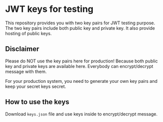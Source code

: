 # JWT keys for testing

This repository provides you with two key pairs for JWT testing purpose.
The two key pairs include both public key and private key.
It also provide hosting of public keys.


## Disclaimer

Please do NOT use the key pairs here for production!
Because both public key and private keys are available here. 
Everybody can encrypt/decrypt message with them.

For your production system, you need to generate your own key pairs and keep your secret keys secret.


## How to use the keys

Download `keys.json` file and use keys inside to encrypt/decrypt message.
